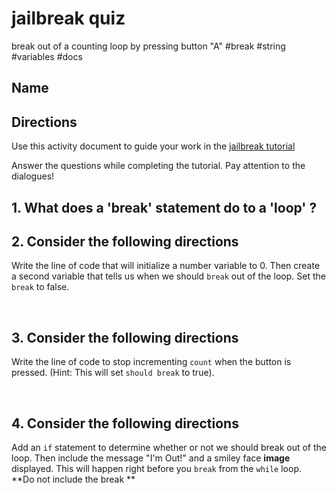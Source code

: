 # jailbreak quiz 

break out of a counting loop by pressing button "A" #break #string #variables #docs

## Name

## Directions

Use this activity document to guide your work in the [jailbreak  tutorial](/microbit/lessons/jailbreak/tutorial)

Answer the questions while completing the tutorial. Pay attention to the dialogues!

## 1. What does a 'break' statement do to a 'loop' ?

## 2. Consider the following directions

Write the line of code that will initialize a number variable to 0. Then create a second variable that tells us when we should `break` out of the loop. Set the `break` to false.

<br/>

## 3. Consider the following directions

Write the line of code to stop incrementing `count` when the button is pressed. (Hint: This will set `should break` to true).

<br/>

## 4. Consider the following directions

Add an `if` statement to determine whether or not we should break out of the loop. Then include the message "I'm Out!" and a smiley face **image** displayed. This will happen right before you `break` from the `while` loop. **Do not include the break **

<br />

<br/>

